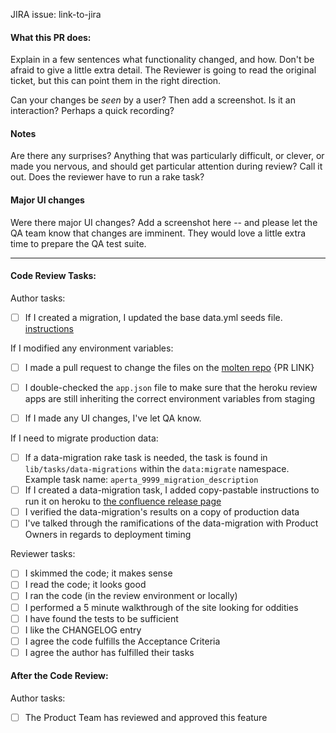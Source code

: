 JIRA issue: link-to-jira

#### What this PR does:

Explain in a few sentences what functionality changed, and how. Don't be afraid
to give a little extra detail. The Reviewer is going to read the original
ticket, but this can point them in the right direction.

Can your changes be *seen* by a user? Then add a screenshot. Is it an
interaction?  Perhaps a quick recording?

#### Notes

Are there any surprises? Anything that was particularly difficult, or clever, or
made you nervous, and should get particular attention during review? Call it
out. Does the reviewer have to run a rake task?


#### Major UI changes

Were there major UI changes? Add a screenshot here -- and please let the QA team know that changes are imminent. They would love a little extra time to prepare the QA test suite.

---

#### Code Review Tasks:

Author tasks:

- [ ] If I created a migration, I updated the base data.yml seeds file. [instructions](https://developer.plos.org/confluence/display/TAHI/Seeds+maintenance)

If I modified any environment variables:
- [ ] I made a pull request to change the files on the [molten repo](https://github.com/PLOS/molten/tree/dev/pillar/aperta) {PR LINK}
- [ ] I double-checked the `app.json` file to make sure that the heroku review apps are still inheriting the correct environment variables from staging

- [ ] If I made any UI changes, I've let QA know.

If I need to migrate production data:

- [ ] If a data-migration rake task is needed, the task is found in `lib/tasks/data-migrations` within the `data:migrate` namespace. Example task name: `aperta_9999_migration_description`
- [ ] If I created a data-migration task, I added copy-pastable instructions to run it on heroku to [the confluence release page](https://developer.plos.org/confluence/display/TAHI/Deployment+information+for+Release)
- [ ] I verified the data-migration's results on a copy of production data
- [ ] I've talked through the ramifications of the data-migration with Product Owners in regards to deployment timing

Reviewer tasks:

- [ ] I skimmed the code; it makes sense
- [ ] I read the code; it looks good
- [ ] I ran the code (in the review environment or locally)
- [ ] I performed a 5 minute walkthrough of the site looking for oddities
- [ ] I have found the tests to be sufficient
- [ ] I like the CHANGELOG entry
- [ ] I agree the code fulfills the Acceptance Criteria
- [ ] I agree the author has fulfilled their tasks

#### After the Code Review:

Author tasks:

- [ ] The Product Team has reviewed and approved this feature
